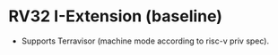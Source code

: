 # RV32 I-Extension (baseline)

* Supports Terravisor (machine mode according to risc-v priv spec).

